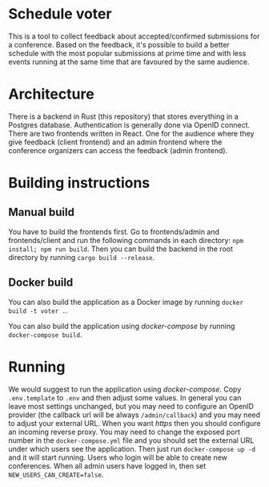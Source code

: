 # Schedule voter

This is a tool to collect feedback about accepted/confirmed submissions for a conference. Based on the feedback, it's possible to build a better schedule with the most popular submissions at prime time and with less events running at the same time that are favoured by the same audience.

# Architecture

There is a backend in Rust (this repository) that stores everything in a Postgres database. Authentication is generally done via OpenID connect. There are two frontends written in React. One for the audience where they give feedback (client frontend) and an admin frontend where the conference organizers can access the feedback (admin frontend).

# Building instructions

## Manual build

You have to build the frontends first. Go to frontends/admin and frontends/client and run the following commands in each directory: `npm install; npm run build`. Then you can build the backend in the root directory by running `cargo build --release`.

## Docker build

You can also build the application as a Docker image by running `docker build -t voter .`.

You can also build the application using *docker-compose* by running `docker-compose build`.

# Running

We would suggest to run the application using *docker-compose*. Copy `.env.template` to `.env` and then adjust some values. In general you can leave most settings unchanged, but you may need to configure an OpenID provider (the callback url will be always `/admin/callback`) and you may need to adjust your external URL. When you want *https* then you should configure an incoming reverse proxy. You may need to change the exposed port number in the `docker-compose.yml` file and you should set the external URL under which users see the application. Then just run `docker-compose up -d` and it will start running. Users who login will be able to create new conferences. When all admin users have logged in, then set `NEW_USERS_CAN_CREATE=false`.